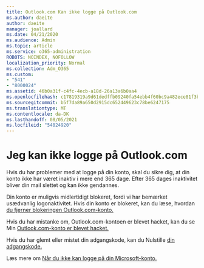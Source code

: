 ```yaml
---
title: Outlook.com Kan ikke logge på Outlook.com
ms.author: daeite
author: daeite
manager: joallard
ms.date: 04/21/2020
ms.audience: Admin
ms.topic: article
ms.service: o365-administration
ROBOTS: NOINDEX, NOFOLLOW
localization_priority: Normal
ms.collection: Adm_O365
ms.custom:
- "541"
- "8000024"
ms.assetid: 46b0a31f-c4fc-4ecb-a18d-26a13a6b0aa4
ms.openlocfilehash: c17819319a9d61dedffb09240fa54ebb4f60bc9a482ece81f3b72693abea3d2e
ms.sourcegitcommit: b5f7da89a650d2915dc652449623c78be6247175
ms.translationtype: MT
ms.contentlocale: da-DK
ms.lasthandoff: 08/05/2021
ms.locfileid: "54024920"
---
```

# <a name="cant-sign-in-to-outlookcom"></a>Jeg kan ikke logge på Outlook.com

Hvis du har problemer med at logge på din konto, skal du sikre dig, at din konto ikke har været inaktiv i mere end 365 dage. Efter 365 dages inaktivitet bliver din mail slettet og kan ikke gendannes.
  
Din konto er muligvis midlertidigt blokeret, fordi vi har bemærket usædvanlig logonaktivitet. Hvis din konto er blokeret, kan du læse, hvordan [du fjerner blokeringen Outlook.com-konto.](https://support.office.com/article/f4ad2701-d166-4d8b-8a6a-9af2a1f8a4c4?wt.mc_id=Office_Outlook_com_Alchemy)
  
Hvis du har mistanke om, Outlook.com-kontoen er blevet hacket, kan du se Min [Outlook.com-konto er blevet hacket.](https://support.office.com/article/35993ac5-ac2f-494e-aacb-5232dda453d8?wt.mc_id=Office_Outlook_com_Alchemy)
  
Hvis du har glemt eller mistet din adgangskode, kan du Nulstille [din adgangskode.](https://go.microsoft.com/fwlink/p/?LinkID=242804)
  
Læs mere om [Når du ikke kan logge på din Microsoft-konto.](https://go.microsoft.com/fwlink/p/?linkid=837479)
  